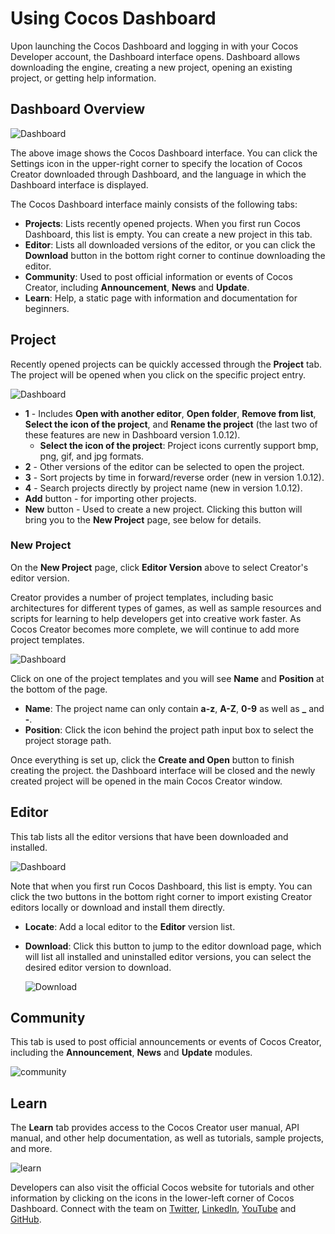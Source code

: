 # Using Cocos Dashboard

Upon launching the Cocos Dashboard and logging in with your Cocos Developer account, the Dashboard interface opens. Dashboard allows downloading the engine, creating a new project, opening an existing project, or getting help information.

## Dashboard Overview

![Dashboard](index/dashboard-editor.png)

The above image shows the Cocos Dashboard interface. You can click the Settings icon in the upper-right corner to specify the location of Cocos Creator downloaded through Dashboard, and the language in which the Dashboard interface is displayed.

The Cocos Dashboard interface mainly consists of the following tabs:

- **Projects**: Lists recently opened projects. When you first run Cocos Dashboard, this list is empty. You can create a new project in this tab.
- **Editor**: Lists all downloaded versions of the editor, or you can click the **Download** button in the bottom right corner to continue downloading the editor.
- **Community**: Used to post official information or events of Cocos Creator, including **Announcement**, **News** and **Update**.
- **Learn**: Help, a static page with information and documentation for beginners.

## Project

Recently opened projects can be quickly accessed through the **Project** tab. The project will be opened when you click on the specific project entry.

![Dashboard](index/project-window.png)

- **1** - Includes **Open with another editor**, **Open folder**, **Remove from list**, **Select the icon of the project**, and **Rename the project** (the last two of these features are new in Dashboard version 1.0.12).
    - **Select the icon of the project**: Project icons currently support bmp, png, gif, and jpg formats.
- **2** - Other versions of the editor can be selected to open the project.
- **3** - Sort projects by time in forward/reverse order (new in version 1.0.12).
- **4** - Search projects directly by project name (new in version 1.0.12).
- **Add** button - for importing other projects.
- **New** button - Used to create a new project. Clicking this button will bring you to the **New Project** page, see below for details.

### New Project

On the **New Project** page, click **Editor Version** above to select Creator's editor version.

Creator provides a number of project templates, including basic architectures for different types of games, as well as sample resources and scripts for learning to help developers get into creative work faster. As Cocos Creator becomes more complete, we will continue to add more project templates.

![Dashboard](index/add-project.png)

Click on one of the project templates and you will see **Name** and **Position** at the bottom of the page.
- **Name**: The project name can only contain **a-z**, **A-Z**, **0-9** as well as **_** and **-**.
- **Position**: Click the icon behind the project path input box to select the project storage path.

Once everything is set up, click the **Create and Open** button to finish creating the project. the Dashboard interface will be closed and the newly created project will be opened in the main Cocos Creator window.

## Editor

This tab lists all the editor versions that have been downloaded and installed.

![Dashboard](index/dashboard-editor.png)

Note that when you first run Cocos Dashboard, this list is empty. You can click the two buttons in the bottom right corner to import existing Creator editors locally or download and install them directly.

- **Locate**: Add a local editor to the **Editor** version list.
- **Download**: Click this button to jump to the editor download page, which will list all installed and uninstalled editor versions, you can select the desired editor version to download.

  ![Download](index/dashboard-download.png)

## Community

This tab is used to post official announcements or events of Cocos Creator, including the **Announcement**, **News** and **Update** modules.

![community](index/community.png)

## Learn

The **Learn** tab provides access to the Cocos Creator user manual, API manual, and other help documentation, as well as tutorials, sample projects, and more.

![learn](index/learn.png)

Developers can also visit the official Cocos website for tutorials and other information by clicking on the icons in the lower-left corner of Cocos Dashboard. Connect with the team on [Twitter](https://twitter.com/cocos2dx), [LinkedIn](https://www.linkedin.com/company/cocos-technologies/), [YouTube](https://www.youtube.com/channel/UCAsPLdpiAQbFuYqiZvi0P5A) and [GitHub](https://github.com/cocos-creator/engine).
